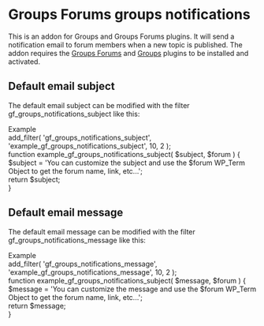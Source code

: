 # Groups Forums groups notifications
This is an addon for Groups and Groups Forums plugins.
It will send a notification email to forum members when a new topic is published.
The addon requires the <a href="http://www.itthinx.com/plugins/groups-forums/" target="_blank">Groups Forums</a> and 
 <a href="https://www.wordpress.org/plugins/groups/" target="_blank">Groups</a> plugins to be installed and activated.

## Default email subject
The default email subject can be modified with the filter gf_groups_notifications_subject like this:<br/>

Example<br/>
add_filter( 'gf_groups_notifications_subject', 'example_gf_groups_notifications_subject', 10, 2 );<br/>
function example_gf_groups_notifications_subject( $subject, $forum ) {<br/>
	$subject = 'You can customize the subject and use the $forum WP_Term Object to get the forum name, link, etc...';<br/>
	return $subject;<br/>
}

## Default email message
The default email message can be modified with the filter gf_groups_notifications_message like this:<br/>

Example<br/>
add_filter( 'gf_groups_notifications_message', 'example_gf_groups_notifications_message', 10, 2 );<br/>
function example_gf_groups_notifications_subject( $message, $forum ) {<br/>
        $message = 'You can customize the message and use the $forum WP_Term Object to get the forum name, link, etc...';<br/>
        return $message;<br/>
}

